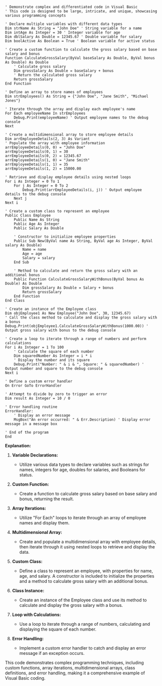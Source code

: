 ```visual basic
' Demonstrate complex and differentiated code in Visual Basic
' This code is designed to be large, intricate, and unique, showcasing various programming concepts

' Declare multiple variables with different data types
Dim strName As String = "John Doe" ' String variable for a name
Dim intAge As Integer = 30 ' Integer variable for age
Dim dblSalary As Double = 12345.67 ' Double variable for salary
Dim boolActive As Boolean = True ' Boolean variable for active status

' Create a custom function to calculate the gross salary based on base salary and bonus
Function CalculateGrossSalary(ByVal baseSalary As Double, ByVal bonus As Double) As Double
    ' Calculate gross salary
    Dim grossSalary As Double = baseSalary + bonus
    ' Return the calculated gross salary
    Return grossSalary
End Function

' Define an array to store names of employees
Dim strEmployees() As String = {"John Doe", "Jane Smith", "Michael Jones"}

' Iterate through the array and display each employee's name
For Each employeeName In strEmployees
    Debug.Print(employeeName) ' Output employee names to the debug console
Next

' Create a multidimensional array to store employee details
Dim arrEmployeeDetails(2, 3) As Variant
' Populate the array with employee information
arrEmployeeDetails(0, 0) = "John Doe"
arrEmployeeDetails(0, 1) = 30
arrEmployeeDetails(0, 2) = 12345.67
arrEmployeeDetails(1, 0) = "Jane Smith"
arrEmployeeDetails(1, 1) = 35
arrEmployeeDetails(1, 2) = 15000.00

' Retrieve and display employee details using nested loops
For i As Integer = 0 To 1
    For j As Integer = 0 To 2
        Debug.Print(arrEmployeeDetails(i, j)) ' Output employee details to the debug console
    Next j
Next i

' Create a custom class to represent an employee
Public Class Employee
    Public Name As String
    Public Age As Integer
    Public Salary As Double

    ' Constructor to initialize employee properties
    Public Sub New(ByVal name As String, ByVal age As Integer, ByVal salary As Double)
        Name = name
        Age = age
        Salary = salary
    End Sub

    ' Method to calculate and return the gross salary with an additional bonus
    Public Function CalculateGrossSalaryWithBonus(ByVal bonus As Double) As Double
        Dim grossSalary As Double = Salary + bonus
        Return grossSalary
    End Function
End Class

' Create an instance of the Employee class
Dim objEmployee1 As New Employee("John Doe", 30, 12345.67)
' Call the class method to calculate and display the gross salary with a bonus
Debug.Print(objEmployee1.CalculateGrossSalaryWithBonus(1000.00)) ' Output gross salary with bonus to the debug console

' Create a loop to iterate through a range of numbers and perform calculations
For i As Integer = 1 To 100
    ' Calculate the square of each number
    Dim squaredNumber As Integer = i * i
    ' Display the number and its square
    Debug.Print("Number: " & i & ", Square: " & squaredNumber) ' Output number and square to the debug console
Next i

' Define a custom error handler
On Error GoTo ErrorHandler

' Attempt to divide by zero to trigger an error
Dim result As Integer = 10 / 0

' Error handling routine
ErrorHandler:
    ' Display an error message
    MsgBox("An error occurred: " & Err.Description) ' Display error message in a message box

' End of the program
End
```

**Explanation:**

1. **Variable Declarations:**
   - Utilize various data types to declare variables such as strings for names, integers for age, doubles for salaries, and Booleans for status.

2. **Custom Function:**
   - Create a function to calculate gross salary based on base salary and bonus, returning the result.

3. **Array Iterations:**
   - Utilize "For Each" loops to iterate through an array of employee names and display them.

4. **Multidimensional Array:**
   - Create and populate a multidimensional array with employee details, then iterate through it using nested loops to retrieve and display the data.

5. **Custom Class:**
   - Define a class to represent an employee, with properties for name, age, and salary. A constructor is included to initialize the properties and a method to calculate gross salary with an additional bonus.

6. **Class Instance:**
   - Create an instance of the Employee class and use its method to calculate and display the gross salary with a bonus.

7. **Loop with Calculations:**
   - Use a loop to iterate through a range of numbers, calculating and displaying the square of each number.

8. **Error Handling:**
   - Implement a custom error handler to catch and display an error message if an exception occurs.

This code demonstrates complex programming techniques, including custom functions, array iterations, multidimensional arrays, class definitions, and error handling, making it a comprehensive example of Visual Basic coding.